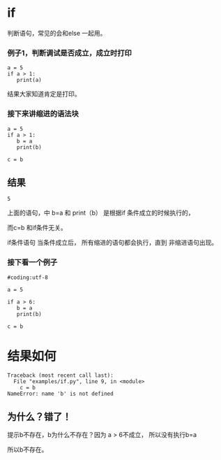 # if
判断语句，常见的会和else 一起用。


### 例子1，判断调试是否成立，成立时打印

```
a = 5
if a > 1:
   print(a)
```

结果大家知道肯定是打印。

### 接下来讲缩进的语法块

```
a = 5
if a > 1:
   b = a
   print(b)

c = b
```

## 结果

```
5
```

上面的语句，中 b=a 和 print（b） 是根据if 条件成立的时候执行的，

而c=b 和if条件无关。

if条件语句 当条件成立后， 所有缩进的语句都会执行，直到 非缩进语句出现。

### 接下看一个例子

```
#coding:utf-8

a = 5

if a > 6:
   b = a
   print(b)

c = b

```

# 结果如何

```
Traceback (most recent call last):
  File "examples/if.py", line 9, in <module>
    c = b
NameError: name 'b' is not defined
```

## 为什么？错了！

提示b不存在，b为什么不存在？因为 a > 6不成立， 所以没有执行b=a

所以b不存在。
